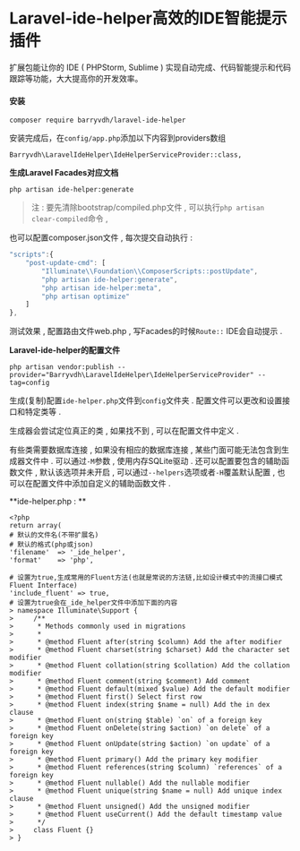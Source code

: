 # Laravel-ide-helper高效的IDE智能提示插件

扩展包能让你的 IDE \( PHPStorm, Sublime \) 实现自动完成、代码智能提示和代码跟踪等功能，大大提高你的开发效率。

#### 安装

```
composer require barryvdh/laravel-ide-helper
```

安装完成后，在`config/app.php`添加以下内容到providers数组

```
Barryvdh\LaravelIdeHelper\IdeHelperServiceProvider::class,
```

**生成Laravel Facades对应文档**

```
php artisan ide-helper:generate
```

> 注 : 要先清除bootstrap/compiled.php文件 , 可以执行`php artisan clear-compiled`命令 ,

也可以配置composer.json文件 , 每次提交自动执行 :

```js
"scripts":{
    "post-update-cmd": [
        "Illuminate\\Foundation\\ComposerScripts::postUpdate",
        "php artisan ide-helper:generate",
        "php artisan ide-helper:meta",
        "php artisan optimize"
    ]
},
```

测试效果 , 配置路由文件web.php , 写Facades的时候`Route::`  IDE会自动提示 .

**Laravel-ide-helper的配置文件**

```
php artisan vendor:publish --provider="Barryvdh\LaravelIdeHelper\IdeHelperServiceProvider" --tag=config
```

生成\(复制\)配置`ide-helper.php`文件到`config`文件夹 . 配置文件可以更改和设置接口和特定类等 . 

生成器会尝试定位真正的类 , 如果找不到 , 可以在配置文件中定义 . 

有些类需要数据库连接 , 如果没有相应的数据库连接 , 某些门面可能无法包含到生成器文件中 . 可以通过`-M`参数 , 使用内存SQLite驱动 . 还可以配置要包含的辅助函数文件 , 默认该选项并未开启 , 可以通过`--helpers`选项或者`-H`覆盖默认配置 , 也可以在配置文件中添加自定义的辅助函数文件 . 

**ide-helper.php : **

```
<?php
return array(
# 默认的文件名(不带扩展名)
# 默认的格式(php或json)
'filename'  => '_ide_helper',
'format'    => 'php',
```

    # 设置为true,生成常用的Fluent方法(也就是常说的方法链,比如设计模式中的流接口模式Fluent Interface)
    'include_fluent' => true,
    # 设置为true会在_ide_helper文件中添加下面的内容
    > namespace Illuminate\Support {
    >     /**
    >      * Methods commonly used in migrations
    >      *
    >      * @method Fluent after(string $column) Add the after modifier
    >      * @method Fluent charset(string $charset) Add the character set modifier
    >      * @method Fluent collation(string $collation) Add the collation modifier
    >      * @method Fluent comment(string $comment) Add comment
    >      * @method Fluent default(mixed $value) Add the default modifier
    >      * @method Fluent first() Select first row
    >      * @method Fluent index(string $name = null) Add the in dex clause
    >      * @method Fluent on(string $table) `on` of a foreign key
    >      * @method Fluent onDelete(string $action) `on delete` of a foreign key
    >      * @method Fluent onUpdate(string $action) `on update` of a foreign key
    >      * @method Fluent primary() Add the primary key modifier
    >      * @method Fluent references(string $column) `references` of a foreign key
    >      * @method Fluent nullable() Add the nullable modifier
    >      * @method Fluent unique(string $name = null) Add unique index clause
    >      * @method Fluent unsigned() Add the unsigned modifier
    >      * @method Fluent useCurrent() Add the default timestamp value
    >      */
    >     class Fluent {}
    > }



